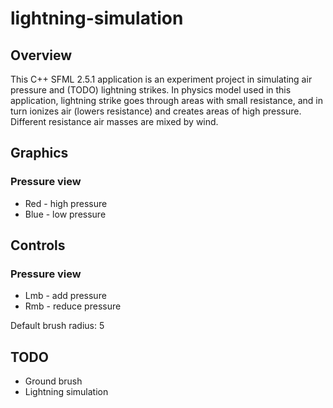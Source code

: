 # lightning-simulation

## Overview
This C++ SFML 2.5.1 application is an experiment project in simulating air pressure and (TODO) lightning strikes. In physics model used in this application, lightning strike goes through areas with small resistance, and in turn ionizes air (lowers resistance) and creates areas of high pressure. Different resistance air masses are mixed by wind.

## Graphics
### Pressure view
* Red - high pressure
* Blue - low pressure

## Controls
### Pressure view
* Lmb - add pressure
* Rmb - reduce pressure

Default brush radius: 5

## TODO
* Ground brush
* Lightning simulation
